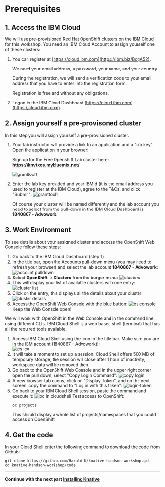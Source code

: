 # Prerequisites

## 1. Access the IBM Cloud

We will use pre-provisioned Red Hat OpenShift clusters on the IBM Cloud for this workshop. You need an IBM Cloud Account to assign yourself one of these clusters:

1. You can register at [https://cloud.ibm.com](https://ibm.biz/BdqA52).

    We need your email address, a password, your name, and your country. 
    
    During the registration, we will send a verification code to your email address that you have to enter into the registration form. 
    
    Registration is free and without any obligations.

1. Logon to the IBM Cloud Dashboard [https://cloud.ibm.com](https://cloud.ibm.com).

## 2. Assign yourself a pre-provisoned cluster

In this step you will assign yourself a pre-provisioned cluster. 

1. Your lab instructor will provide a link to an application and a "lab key". Open the application in your browser:

   Sign up for the Free Openshift Lab cluster here: **https://knvtxos.mybluemix.net/**

   ![granttool1](images/granttool1.png)
   
2. Enter the lab key provided and your IBMid (it is the email address you used to register at the IBM Cloud), agree to the T&Cs, and click "Submit":
   ![granttool1](images/granttool2.png)
   
   Of course your cluster will be named differently and the lab account you need to select from the pull-down in the IBM Cloud Dashboard is **1840867 - Advowork**.
   
## 3. Work Environment

To see details about your assigned cluster and access the OpenShift Web Console follow these steps:

1. Go back to the IBM Cloud Dashboard (step 1)
1. In the title bar, open the Accounts pull-down menu (you may need to refresh your browser) and select the lab account **1840867 - Advowork**:
   ![account pulldown](images/dashboard-pulldown.png)  
1. Select __OpenShift -> Clusters__ from the burger menu:
   ![clusters](images/dashboard-clusters.png)
1. This will display your list of available clusters with one entry:
   ![cluster list](images/display-clusters.png)
1. Click on the entry, this displays all the details about your cluster:
   ![cluster details](images/cluster-details.png)
1. Access the OpenShift Web Console with the blue button:
   ![os console](images/os-console.png)
   Keep the Web Console open!


We will work with OpenShift in the Web Console and in the command line, using different CLIs. IBM Cloud Shell is a web based shell (terminal) that has all the required tools available. 

1. Access IBM Cloud Shell using the icon in the title bar. Make sure you are in the IBM account (1840867 - Advowork)!:  
   ![cs ico](images/cloudshell-icon.png)
1. It will take a moment to set up a session. Cloud Shell offers 500 MB of temporary storage, the session will close after 1 hour of inactivity, workspace data will be removed then.
1. Go back to the OpenShift Web Console and in the upper right corner open the pull down, select "Copy Login Command":
   ![copy login](images/copy-login-command.png)
1. A new browser tab opens, click on "Display Token", and on the next screen, copy the command to "Log in with this token":
   ![login-token](images/login-token.png)
1. Go back to your IBM Cloud Shell session, paste the command and execute it:
   ![oc in cloudshell](images/cloudshell-oc-login.png) 
   Test access to OpenShift:
   ```
   oc projects
   ```
   This should display a whole list of projects/namespaces that you could access on OpenShift.  


## 4. Get the code

In your Cloud Shell enter the following command to download the code from Github:

```
git clone https://github.com/Harald-U/knative-handson-workshop.git
cd knative-handson-workshop/code
```

---

__Continue with the next part [Installing Knative](2-InstallKnative.md)__
      